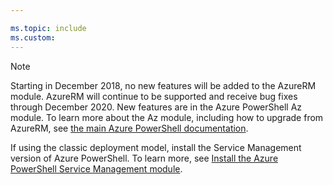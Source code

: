 ```yaml
---

ms.topic: include
ms.custom:
---
```


> [!NOTE]
> 
> Starting in December 2018, no new features will be added to the AzureRM module. AzureRM will continue to be supported and
> receive bug fixes through December 2020. New features are in the Azure PowerShell Az module. To learn more about the Az module,
> including how to upgrade from AzureRM, see [the main Azure PowerShell documentation](/powershell/azure).
>
> If using the classic deployment model, install the Service Management version of Azure PowerShell.
> To learn more, see [Install the Azure PowerShell Service Management module](/powershell/azure/servicemanagement/install-azure-ps).
